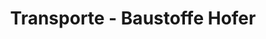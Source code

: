 ---
title: "Transporte - Baustoffe Hofer"
url: /gramastetten/transporte-baustoffe-hofer/
shop: Baumarkt
---